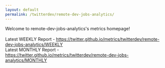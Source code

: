 ```yaml
---
layout: default
permalink: /twitterdev/remote-dev-jobs-analytics/
---
```

Welcome to remote-dev-jobs-analytics's metrics homepage!
<br><br>
Latest WEEKLY Report - <a href="https://twitter.github.io/metrics/twitterdev/remote-dev-jobs-analytics/WEEKLY">https://twitter.github.io/metrics/twitterdev/remote-dev-jobs-analytics/WEEKLY</a>
<br>
Latest MONTHLY Report - <a href="https://twitter.github.io/metrics/twitterdev/remote-dev-jobs-analytics/MONTHLY">https://twitter.github.io/metrics/twitterdev/remote-dev-jobs-analytics/MONTHLY</a>
<br>
